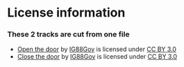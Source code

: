 # License information
### These 2 tracks are cut from one file
* [Open the door](https://freesound.org/people/IG88Gov/sounds/431897/) by [IG88Gov](https://freesound.org/people/IG88Gov/) is licensed under [CC BY 3.0](https://creativecommons.org/licenses/by/3.0/)
* [Close the door](https://freesound.org/people/IG88Gov/sounds/431897/) by [IG88Gov](https://freesound.org/people/IG88Gov/) is licensed under [CC BY 3.0](https://creativecommons.org/licenses/by/3.0/)
